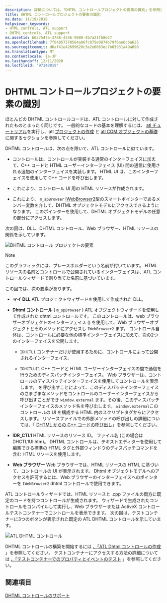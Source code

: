 ```yaml
---
description: 詳細については、「DHTML コントロールプロジェクトの要素の識別」を参照してください。
title: DHTML コントロールプロジェクトの要素の識別
ms.date: 11/19/2018
helpviewer_keywords:
- HTML controls, ATL support
- DHTML controls, ATL support
ms.assetid: b627547a-3768-4346-9900-4b7a21fb8e27
ms.openlocfilehash: 7f04857378564a86fc875e9874b79f6ae6c6a625
ms.sourcegitcommit: d6af41e42699628c3e2e6063ec7b03931a49a098
ms.translationtype: MT
ms.contentlocale: ja-JP
ms.lasthandoff: 12/11/2020
ms.locfileid: "97148019"
---
```

# <a name="identifying-the-elements-of-the-dhtml-control-project"></a>DHTML コントロールプロジェクトの要素の識別

ほとんどの DHTML コントロールコードは、ATL コントロールに対して作成されたものとまったく同じです。 一般的なコードの基本を理解するには、 [atl チュートリアル](../atl/active-template-library-atl-tutorial.md)を実行し、atl [プロジェクトの作成](../atl/reference/creating-an-atl-project.md) と [atl COM オブジェクトの基礎](../atl/fundamentals-of-atl-com-objects.md)に関するセクションを参照してください。

DHTML コントロールは、次の点を除いて、ATL コントロールに似ています。

- コントロールは、コントロールが実装する通常のインターフェイスに加えて、C++ コードと HTML ユーザーインターフェイス (UI) 間の通信に使用される追加のインターフェイスを実装します。 HTML UI は、このインターフェイスを使用して C++ コードを呼び出します。

- これにより、コントロール UI 用の HTML リソースが作成されます。

- これにより、 `m_spBrowser` [IWebBrowser2](/previous-versions/windows/internet-explorer/ie-developer/platform-apis/aa752127\(v=vs.85\))型のスマートポインターであるメンバー変数を介して、DHTML オブジェクトモデルにアクセスできるようになります。 このポインターを使用して、DHTML オブジェクトモデルの任意の部分にアクセスします。

次の図は、DLL、DHTML コントロール、Web ブラウザー、HTML リソースの関係を示しています。

![DHTML コントロール プロジェクトの要素](../atl/media/vc52en1.gif "DHTML コントロール プロジェクトの要素")

> [!NOTE]
> このグラフィックには、プレースホルダーという名前が付いています。 HTML リソースの名前とコントロールで公開されているインターフェイスは、ATL コントロールウィザードで割り当てた名前に基づいています。

この図では、次の要素があります。

- **マイ DLL** ATL プロジェクトウィザードを使用して作成された DLL。

- **Dhtml コントロール** ( `m_spBrowser` ) ATL オブジェクトウィザードを使用して作成された dhtml コントロールです。 このコントロールは、web ブラウザーオブジェクトのインターフェイス () を使用して、Web ブラウザーオブジェクトとそのメソッドにアクセスし `IWebBrowser2` ます。 コントロール自体は、コントロールに必要な他の標準インターフェイスに加えて、次の2つのインターフェイスを公開します。

  - `IDHCTL1` コンテナーだけが使用するために、コントロールによって公開されるインターフェイス。

  - `IDHCTLUI1` C++ コードと HTML ユーザーインターフェイスの間で通信を行うためのディスパッチインターフェイス。 Web ブラウザーは、コントロールのディスパッチインターフェイスを使用してコントロールを表示します。 を呼び出すことによって、このディスパッチインターフェイスのさまざまなメソッドをコントロールのユーザーインターフェイスから呼び出すことができ `window.external` ます。その後、このディスパッチインターフェイスのメソッド名を呼び出します。 `window.external`このコントロールの UI を構成する HTML 内のスクリプトタグからにアクセスします。 リソースファイルでの外部メソッドの呼び出しの詳細については、「 [DHTML からの C++ コードの呼び出し](../atl/calling-cpp-code-from-dhtml.md)」を参照してください。

- **IDR_CTL1** HTML リソースのリソース ID。 ファイル名 (この場合は DHCTL1UI.htm)。 DHTML コントロールは、テキストエディターを使用して編集できる標準の HTML タグと外部ウィンドウのディスパッチコマンドを含む HTML リソースを使用します。

- **Web ブラウザー** Web ブラウザーでは、HTML リソースの HTML に基づいて、コントロールの UI が表示されます。 Dhtml オブジェクトモデルへのアクセスを許可するには、Web ブラウザーのインターフェイスへのポインターを `IWebBrowser2` dhtml コントロールで使用できます。

ATL コントロールウィザードでは、HTML リソースと .cpp ファイルの両方に既定のコードを持つコントロールが生成されます。 ウィザードで生成されたコントロールをコンパイルして実行し、Web ブラウザーまたは ActiveX コントロールテストコンテナーでコントロールを表示できます。 次の図は、テストコンテナーに3つのボタンが表示された既定の ATL DHTML コントロールを示しています。

![ATL DHTML コントロール](../atl/media/vc52en2.gif "ATL DHTML コントロール")

DHTML コントロールの構築を開始するには [、「ATL Dhtml コントロールの作成](../atl/creating-an-atl-dhtml-control.md) 」を参照してください。 テストコンテナーにアクセスする方法の詳細については [、「テストコンテナーでのプロパティとイベントのテスト](../mfc/testing-properties-and-events-with-test-container.md) 」を参照してください。

## <a name="see-also"></a>関連項目

[DHTML コントロールのサポート](../atl/atl-support-for-dhtml-controls.md)
